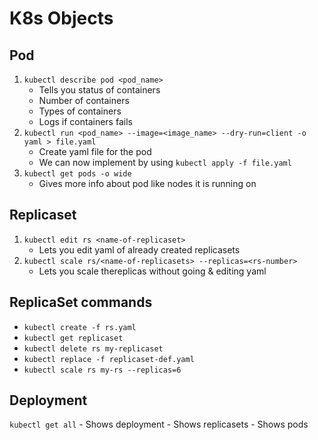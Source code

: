 # K8s Objects
## Pod
1. `kubectl describe pod <pod_name>`
    - Tells you status of containers
    - Number of containers
    - Types of containers
    - Logs if containers fails
2. `kubectl run <pod_name> --image=<image_name> --dry-run=client -o yaml > file.yaml`
    - Create yaml file for the pod
    - We can now implement by using `kubectl apply -f file.yaml`
3. `kubectl get pods -o wide`
    - Gives more info about pod like nodes it is running on

## Replicaset
1. `kubectl edit rs <name-of-replicaset>`
    - Lets you edit yaml of already created replicasets
2. `kubectl scale rs/<name-of-replicasets> --replicas=<rs-number>`
    - Lets you scale thereplicas without going & editing yaml

## ReplicaSet commands
- `kubectl create -f rs.yaml`
- `kubectl get replicaset`
- `kubectl delete rs my-replicaset`
- `kubectl replace -f replicaset-def.yaml`
- `kubectl scale rs my-rs --replicas=6`

## Deployment
`kubectl get all`
    - Shows deployment
    - Shows replicasets
    - Shows pods